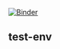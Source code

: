 [![Binder](https://mybinder.org/badge_logo.svg)](https://mybinder.org/v2/gh/teator/test-env/HEAD)


## test-env


